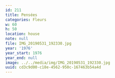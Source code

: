 ```yaml
---
id: 211
title: Pensées
categories: Fleurs
w: 60
h: 50
location: house
note: null
file: IMG_20190531_192330.jpg
year: '1976'
year_start: 1976
year_end: null
image: ../../media/img/IMG_20190531_192330.jpg
uuid: cd3c9d00-c18e-4562-950c-167463b54a4d
---
```


